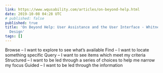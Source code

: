 ```yaml
---
link: https://www.wqusability.com/articles/on-beyond-help.html
date: 2019-10-08 04:28 UTC
# published: false
published: true
title: 'On Beyond Help: User Assistance and the User Interface - Whitney Interactive
  Design'
tags: []
---
```


Browse – I want to explore to see what’s available
Find – I want to locate something specific
Query – I want to see items which meet my criteria
Structured – I want to be led through a series of choices to help me narrow my focus
Guided – I want to be led through the information
